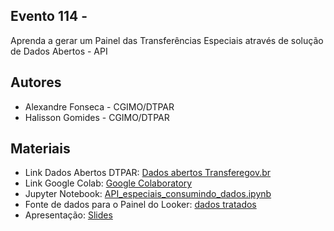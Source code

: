 ## Evento 114 - 
Aprenda a gerar um Painel das Transferências Especiais através de solução de Dados Abertos - API
## Autores
- Alexandre Fonseca - CGIMO/DTPAR
- Halisson Gomides - CGIMO/DTPAR
## Materiais
- Link Dados Abertos DTPAR: [Dados abertos Transferegov.br](https://www.gov.br/transferegov/pt-br/ferramentas-gestao/dados-abertos)
- Link Google Colab: [Google Colaboratory](https://colab.research.google.com)
- Jupyter Notebook: [API_especiais_consumindo_dados.ipynb](https://github.com/dados-cgimo-dtpar/X_FNTU_2025/blob/main/Evento_114/API_especiais_consumindo_dados.ipynb)
- Fonte de dados para o Painel do Looker: [dados tratados](https://github.com/dados-cgimo-dtpar/X_FNTU_2025/blob/main/Evento_114/trans_especiais_2023_2024_tratado.xlsx)
- Apresentação: [Slides](https://github.com/dados-cgimo-dtpar/X_FNTU_2025/blob/main/Evento_114/X%20FNTU-Evento_114_slides.pptx)
